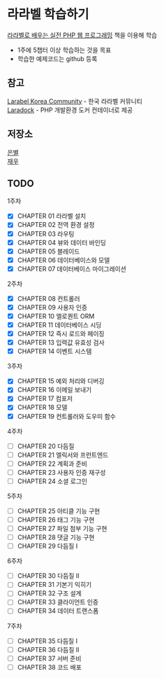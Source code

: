# 라라벨 학습하기

[라라벨로 배우는 실전 PHP 웹 프로그래밍](https://www.aladin.co.kr/shop/wproduct.aspx?ItemId=96495117) 책을 이용해 학습  

- 1주에 5챕터 이상 학습하는 것을 목표 
- 학습한 예제코드는 github 등록

## 참고
[Larabel Korea Community](https://laravel.kr/) - 한국 라라벨 커뮤니티   
[Laradock](https://laradock.io/) - PHP 개발환경 도커 컨테이너로 제공  

## 저장소
[은별](https://github.com/lebest/laravel-study)  
[재우](https://github.com/jwoosss/laravel-study)

## TODO
1주차
- [x] CHAPTER 01 라라벨 설치
- [x] CHAPTER 02 전역 환경 설정
- [x] CHAPTER 03 라우팅
- [x] CHAPTER 04 뷰와 데이터 바인딩
- [x] CHAPTER 05 블레이드
- [x] CHAPTER 06 데이터베이스와 모델
- [x] CHAPTER 07 데이터베이스 마이그레이션   

2주차 
- [x] CHAPTER 08 컨트롤러 
- [x] CHAPTER 09 사용자 인증 
- [x] CHAPTER 10 엘로퀀트 ORM 
- [x] CHAPTER 11 데이터베이스 시딩 
- [x] CHAPTER 12 즉시 로드와 페이징 
- [x] CHAPTER 13 입력값 유효성 검사 
- [x] CHAPTER 14 이벤트 시스템 

3주차
- [x] CHAPTER 15 예외 처리와 디버깅 
- [x] CHAPTER 16 이메일 보내기 
- [x] CHAPTER 17 컴포저 
- [x] CHAPTER 18 모델 
- [x] CHAPTER 19 컨트롤러와 도우미 함수 

4주차
- [ ] CHAPTER 20 다듬질 
- [ ] CHAPTER 21 엘릭서와 프런트엔드 
- [ ] CHAPTER 22 계획과 준비 
- [ ] CHAPTER 23 사용자 인증 재구성 
- [ ] CHAPTER 24 소셜 로그인 

5주차
- [ ] CHAPTER 25 아티클 기능 구현 
- [ ] CHAPTER 26 태그 기능 구현 
- [ ] CHAPTER 27 파일 첨부 기능 구현 
- [ ] CHAPTER 28 댓글 기능 구현 
- [ ] CHAPTER 29 다듬질 I 

6주차
- [ ] CHAPTER 30 다듬질 II 
- [ ] CHAPTER 31 기본기 익히기 
- [ ] CHAPTER 32 구조 설계 
- [ ] CHAPTER 33 클라이언트 인증 
- [ ] CHAPTER 34 데이터 트랜스폼 

7주차
- [ ] CHAPTER 35 다듬질 I 
- [ ] CHAPTER 36 다듬질 II 
- [ ] CHAPTER 37 서버 준비 
- [ ] CHAPTER 38 코드 배포 
